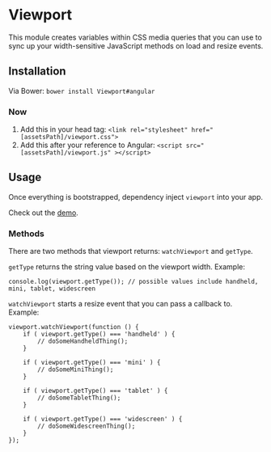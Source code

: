 Viewport
========

This module creates variables within CSS media queries that you can use to sync up your width-sensitive JavaScript methods on load and resize events.

## Installation ##

Via Bower: `bower install Viewport#angular`

### Now ###
1. Add this in your head tag:
    `<link rel="stylesheet" href="[assetsPath]/viewport.css">`
2. Add this after your reference to Angular:
    `<script src="[assetsPath]/viewport.js" ></script>`

## Usage ##

Once everything is bootstrapped, dependency inject `viewport` into your app.

Check out the [demo](http://mattturnure.github.io/Viewport/).

### Methods ###

There are two methods that viewport returns: `watchViewport` and `getType`.

`getType` returns the string value based on the viewport width. Example:

    console.log(viewport.getType()); // possible values include handheld, mini, tablet, widescreen

`watchViewport` starts a resize event that you can pass a callback to. Example:

```
viewport.watchViewport(function () {
    if ( viewport.getType() === 'handheld' ) {
        // doSomeHandheldThing();
    }

    if ( viewport.getType() === 'mini' ) {
        // doSomeMiniThing();
    }

    if ( viewport.getType() === 'tablet' ) {
        // doSomeTabletThing();
    }

    if ( viewport.getType() === 'widescreen' ) {
        // doSomeWidescreenThing();
    }
});
```

